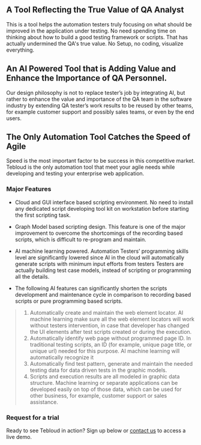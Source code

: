 ## A Tool Reflecting the True Value of QA Analyst  

This is a tool helps the automation testers truly focusing on what should be improved in the application under testing. No need spending time on thinking about how to build a good testing framework or scripts. That has actually undermined the QA's true value. No Setup, no coding, visualize everything.

## An AI Powered Tool that is Adding Value and Enhance the Importance of QA Personnel.  

Our design philosophy is not to replace tester’s job by integrating AI, but rather to enhance the value and importance of the QA team in the software industry by extending QA tester’s work results to be reused by other teams, for example customer support and possibly sales teams, or even by the end users.

## The Only Automation Tool Catches the Speed of Agile

Speed is the most important factor to be success in this competitive market. Tebloud is the only automation tool that meet your agile needs while developing and testing your enterprise web application.
  
### Major Features

* Cloud and GUI interface based scripting environment. No need to install any dedicated script developing tool kit on workstation before starting the first scripting task.

* Graph Model based scripting design. This feature is one of the major improvement to overcome the shortcomings of the recording based scripts, which is difficult to re-program and maintain. 

* AI machine learning powered. Automation Testers’ programming skills level are significantly lowered since AI in the cloud will automatically generate scripts with minimum input efforts from testers Testers are actually building test case models, instead of scripting or programming all the details. 

* The following AI features can significantly shorten the scripts development and maintenance cycle in comparison to recording based scripts or pure programming based scripts.
> 1. Automatically create and maintain the web element locator. AI machine learning make sure all the web element locators will work without testers intervention, in case that developer has changed the UI elements after test scripts created or during the execution.
> 2. Automatically identify web page without programmed page ID. In traditional testing scripts, an ID (for example, unique page title, or  unique url) needed for this purpose. AI machine learning will automatically recognize it
> 3. Automatically find test pattern, generate and maintain the needed testing data for data driven tests in the graphic models.
> 4. Scripts and execution results are all modeled in graphic data structure. Machine learning or separate applications can be developed easily on top of those data, which can be used for other business, for example, customer support or sales assistance.

### Request for a trial

Ready to see Tebloud in action? Sign up below or [contact us](mailto:bigtester.prot@gmail.com) to access a live demo.
